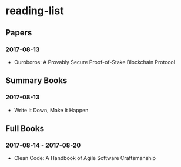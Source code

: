 # reading-list

## Papers
### 2017-08-13
* Ouroboros: A Provably Secure Proof-of-Stake Blockchain Protocol

## Summary Books
### 2017-08-13
* Write It Down, Make It Happen

## Full Books
### 2017-08-14 - 2017-08-20
* Clean Code: A Handbook of Agile Software Craftsmanship
